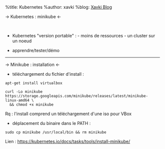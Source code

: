 %title: Kubernetes 
%author: xavki
%blog: [Xavki Blog](https://xavki.blog)




-> Kubernetes : minikube <-




<br>

* Kubernetes "version portable" :
		- moins de ressources
		- un cluster sur un noeud


* apprendre/tester/démo



-------------------------------------------------------------------------


-> Minikube : installation <-


* téléchargement du fichier d'install :

```
apt-get install virtualbox

curl -Lo minikube https://storage.googleapis.com/minikube/releases/latest/minikube-linux-amd64 \
  && chmod +x minikube
```

Rq : l'install comprend un téléchargement d'une iso pour VBox


* déplacement du binaire dans le PATH :

```
sudo cp minikube /usr/local/bin && rm minikube
```

Lien : https://kubernetes.io/docs/tasks/tools/install-minikube/
